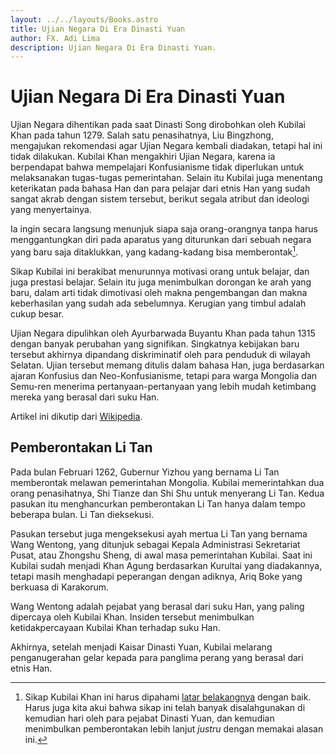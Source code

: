 ```yaml
---
layout: ../../layouts/Books.astro
title: Ujian Negara Di Era Dinasti Yuan
author: FX. Adi Lima
description: Ujian Negara Di Era Dinasti Yuan.
---
```


# Ujian Negara Di Era Dinasti Yuan

Ujian Negara dihentikan pada saat Dinasti Song dirobohkan oleh Kubilai Khan pada tahun 1279. Salah satu penasihatnya,
Liu Bingzhong, mengajukan rekomendasi agar Ujian Negara kembali diadakan, tetapi hal ini tidak dilakukan. Kubilai Khan
mengakhiri Ujian Negara, karena ia berpendapat bahwa mempelajari Konfusianisme tidak diperlukan untuk melaksanakan
tugas-tugas pemerintahan. Selain itu Kubilai juga menentang keterikatan pada bahasa Han dan para pelajar dari etnis Han
yang sudah sangat akrab dengan sistem tersebut, berikut segala atribut dan ideologi yang menyertainya.

Ia ingin secara langsung menunjuk siapa saja orang-orangnya tanpa harus menggantungkan diri pada aparatus yang diturunkan
dari sebuah negara yang baru saja ditaklukkan, yang kadang-kadang bisa memberontak[^berontak].

[^berontak]: Sikap Kubilai Khan ini harus dipahami [latar belakangnya](#pemberontakan-li-tan) dengan baik. Harus juga kita akui bahwa sikap ini telah banyak disalahgunakan di kemudian hari oleh para pejabat Dinasti Yuan, dan kemudian menimbulkan pemberontakan lebih lanjut _justru_ dengan memakai alasan ini.

Sikap Kubilai ini berakibat menurunnya motivasi orang untuk belajar, dan juga prestasi belajar. Selain itu juga menimbulkan
dorongan ke arah yang baru, dalam arti tidak dimotivasi oleh makna pengembangan dan makna keberhasilan yang sudah ada 
sebelumnya. Kerugian yang timbul adalah cukup besar.

Ujian Negara dipulihkan oleh Ayurbarwada Buyantu Khan pada tahun 1315 dengan banyak perubahan yang signifikan. Singkatnya
kebijakan baru tersebut akhirnya dipandang diskriminatif oleh para penduduk di wilayah Selatan. Ujian tersebut memang
ditulis dalam bahasa Han, juga berdasarkan ajaran Konfusius dan Neo-Konfusianisme, tetapi para warga Mongolia dan 
Semu-ren menerima pertanyaan-pertanyaan yang lebih mudah ketimbang mereka yang berasal dari suku Han.

Artikel ini dikutip dari [Wikipedia](https://en.wikipedia.org/wiki/Imperial_examination#Yuan_dynasty_(1271%E2%80%931368)).


## Pemberontakan Li Tan

Pada bulan Februari 1262, Gubernur Yizhou yang bernama Li Tan memberontak melawan pemerintahan Mongolia. Kubilai 
memerintahkan dua orang penasihatnya, Shi Tianze dan Shi Shu untuk menyerang Li Tan. Kedua pasukan itu menghancurkan
pemberontakan Li Tan hanya dalam tempo beberapa bulan. Li Tan dieksekusi.

Pasukan tersebut juga mengeksekusi ayah mertua Li Tan yang bernama Wang Wentong, yang ditunjuk sebagai Kepala Administrasi 
Sekretariat Pusat, atau Zhongshu Sheng, di awal masa pemerintahan Kubilai. Saat ini Kubilai sudah menjadi Khan Agung
berdasarkan Kurultai yang diadakannya, tetapi masih menghadapi peperangan dengan adiknya, Ariq Boke yang berkuasa
di Karakorum.

Wang Wentong adalah pejabat yang berasal dari suku Han, yang paling dipercaya oleh Kubilai Khan. Insiden tersebut
menimbulkan ketidakpercayaan Kubilai Khan terhadap suku Han.

Akhirnya, setelah menjadi Kaisar Dinasti Yuan, Kubilai melarang penganugerahan gelar kepada para panglima perang
yang berasal dari etnis Han.

